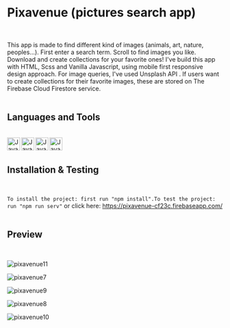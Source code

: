 # Pixavenue (pictures search app)
<br/>

This app is made to find different kind of images (animals, art, nature, peoples...).
First enter a search term. Scroll to find images you like. Download and create collections for your favorite ones!
I've build this app with HTML, Scss and Vanilla Javascript, using mobile first responsive design approach.
For image queries, I've used Unsplash API . If users want to create collections for their favorite images, these are
stored on The Firebase Cloud Firestore service.
<br/>
<br/>


## Languages and Tools
<br/>

<div>
<img align="left" alt="Javascript" width="30px" style="padding right:20px;" src="https://cdn.jsdelivr.net/gh/devicons/devicon@latest/icons/javascript/javascript-original.svg">  

<img align="left" alt="Javascript" width="30px" style="padding right:20px;" src="https://cdn.jsdelivr.net/gh/devicons/devicon@latest/icons/css3/css3-original-wordmark.svg"> 

<img align="left" alt="Javascript" width="30px" style="padding right:400px;" src="https://cdn.jsdelivr.net/gh/devicons/devicon@latest/icons/html5/html5-plain-wordmark.svg"> 

<img align="left" alt="Javascript" width="30px" style="padding right:400px;" src="https://cdn.jsdelivr.net/gh/devicons/devicon@latest/icons/firebase/firebase-plain-wordmark.svg"> 
</div> 
<br/>
<br/>

## Installation & Testing
<br/>

`To install the project: first run "npm install".To test the project: run "npm run serv"` or click here: https://pixavenue-cf23c.firebaseapp.com/
<br/>
<br/>

## Preview
<br/>

![pixavenue11](https://github.com/user-attachments/assets/1fb4becd-2ccd-4ad9-a800-e86e195f8076)

![pixavenue7](https://github.com/user-attachments/assets/e06dcfee-b64e-49c5-927c-97c717d791ce)

![pixavenue9](https://github.com/user-attachments/assets/61906cd2-7283-4e5d-9b37-0b4640c12ba5)

![pixavenue8](https://github.com/user-attachments/assets/894c20ab-f782-4d86-85fe-ccb592604d52)

![pixavenue10](https://github.com/user-attachments/assets/d1792141-02f3-4f37-a7f2-156766bc092e)













